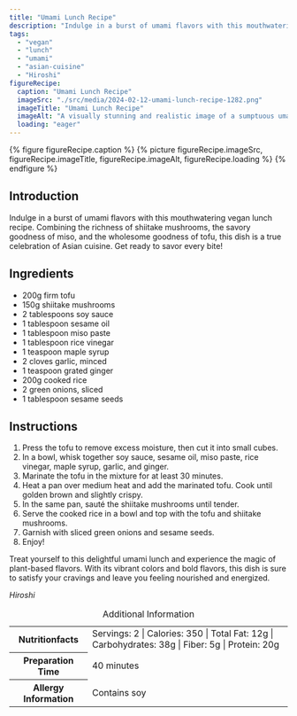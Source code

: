 ```yaml
---
title: "Umami Lunch Recipe"
description: "Indulge in a burst of umami flavors with this mouthwatering vegan lunch recipe. Combining the richness of shiitake mushrooms, the savory goodness of miso, and the wholesome goodness of tofu, this dish is a true celebration of Asian cuisine."
tags:
  - "vegan"
  - "lunch"
  - "umami"
  - "asian-cuisine"
  - "Hiroshi"
figureRecipe: 
  caption: "Umami Lunch Recipe"
  imageSrc: "./src/media/2024-02-12-umami-lunch-recipe-1282.png"
  imageTitle: "Umami Lunch Recipe"
  imageAlt: "A visually stunning and realistic image of a sumptuous umami lunch prepared on a clean table. The dish, rich in colors and textures, beckons viewers to partake in its explosion of flavors."
  loading: "eager"
---
```


{% figure figureRecipe.caption %}
{% picture figureRecipe.imageSrc, figureRecipe.imageTitle, figureRecipe.imageAlt, figureRecipe.loading %}
{% endfigure %}

## Introduction

Indulge in a burst of umami flavors with this mouthwatering vegan lunch recipe. Combining the richness of shiitake mushrooms, the savory goodness of miso, and the wholesome goodness of tofu, this dish is a true celebration of Asian cuisine. Get ready to savor every bite!

## Ingredients

- 200g firm tofu
- 150g shiitake mushrooms
- 2 tablespoons soy sauce
- 1 tablespoon sesame oil
- 1 tablespoon miso paste
- 1 tablespoon rice vinegar
- 1 teaspoon maple syrup
- 2 cloves garlic, minced
- 1 teaspoon grated ginger
- 200g cooked rice
- 2 green onions, sliced
- 1 tablespoon sesame seeds

## Instructions

1. Press the tofu to remove excess moisture, then cut it into small cubes.
2. In a bowl, whisk together soy sauce, sesame oil, miso paste, rice vinegar, maple syrup, garlic, and ginger.
3. Marinate the tofu in the mixture for at least 30 minutes.
4. Heat a pan over medium heat and add the marinated tofu. Cook until golden brown and slightly crispy.
5. In the same pan, sauté the shiitake mushrooms until tender.
6. Serve the cooked rice in a bowl and top with the tofu and shiitake mushrooms.
7. Garnish with sliced green onions and sesame seeds.
8. Enjoy!

Treat yourself to this delightful umami lunch and experience the magic of plant-based flavors. With its vibrant colors and bold flavors, this dish is sure to satisfy your cravings and leave you feeling nourished and energized.

*Hiroshi*

<table><caption class='sr-only'>Additional Information</caption><tr><th>Nutritionfacts</th><td>Servings: 2 | Calories: 350 | Total Fat: 12g | Carbohydrates: 38g | Fiber: 5g | Protein: 20g&nbsp;</td></tr><tr><th>Preparation Time</th><td>40 minutes&nbsp;</td></tr><tr><th>Allergy Information</th><td>Contains soy&nbsp;</td></tr></table>

